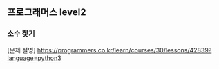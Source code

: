 ## 프로그래머스 level2
### 소수 찾기
[문제 설명] https://programmers.co.kr/learn/courses/30/lessons/42839?language=python3
